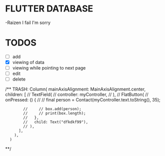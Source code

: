 # FLUTTER DATABASE


-Raizen
I fail I'm sorry

# TODOS

- [ ] add
- [X] viewing of data
- [ ] viewing while pointing to next page
- [ ] edit
- [ ] delete

/**
TRASH:
Column(
          mainAxisAlignment: MainAxisAlignment.center,
          children: <Widget>[
            // TextField(
            //   controller: myController,
            // ),
            // FlatButton(
            //   onPressed: () {
            //     // final person = Contact(myController.text.toString(), 35);

            //     // box.add(person);
            //     // print(box.length);
            //   },
            //   child: Text("dfkdkf99"),
            // ),
          ],
        ),
      )

**/
